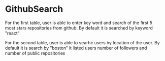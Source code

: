 # GithubSearch

For the first table, user is able to enter key word and search of the first 5 most stars repositories from github.  By default it is searched by keyword "react"

For the second table, user is able to searhc users by location of the user. By default it is search by "boston" it listed users number of followers and number of public repositories


